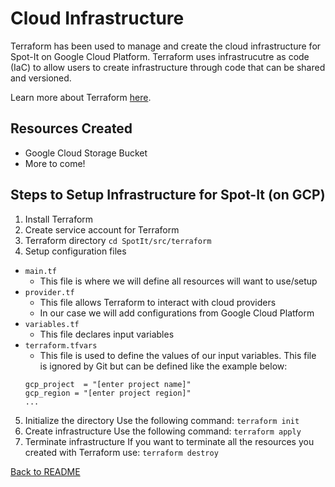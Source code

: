 # Cloud Infrastructure

Terraform has been used to manage and create the cloud infrastructure for Spot-It on Google Cloud Platform. Terraform uses infrastrucutre as code (IaC) to allow users to create infrastructure through code that can be shared and versioned.

Learn more about Terraform [here](https://www.terraform.io/intro). 

## Resources Created

- Google Cloud Storage Bucket
- More to come!

## Steps to Setup Infrastructure for Spot-It (on GCP)

1. Install Terraform
2. Create service account for Terraform
3. Terraform directory
``` cd SpotIt/src/terraform ```
4. Setup configuration files 
- ```main.tf```
    - This file is where we will define all resources will want to use/setup
- ```provider.tf```
    - This file allows Terraform to interact with cloud providers
    - In our case we will add configurations from Google Cloud Platform
- ```variables.tf```
    - This file declares input variables
- ```terraform.tfvars``` 
    - This file is used to define the values of our input variables. This file is ignored by Git but can be defined like the example below:
    ```
    gcp_project  = "[enter project name]"
    gcp_region = "[enter project region]"
    ...
    ```
5. Initialize the directory
Use the following command: ```terraform init```
6. Create infrastructure
Use the following command: ```terraform apply```
7. Terminate infrastructure
If you want to terminate all the resources you created with Terraform use: ```terraform destroy```

[Back to README](../README.md)